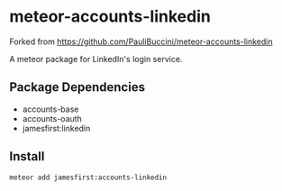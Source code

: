 meteor-accounts-linkedin
============================
Forked from https://github.com/PauliBuccini/meteor-accounts-linkedin

A meteor package for LinkedIn's login service.

Package Dependencies
----------------------

* accounts-base
* accounts-oauth
* jamesfirst:linkedin

Install
-----------
```
meteor add jamesfirst:accounts-linkedin
```

